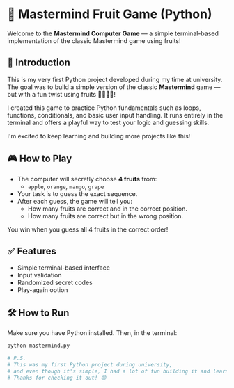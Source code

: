 # 🍇 Mastermind Fruit Game (Python)

Welcome to the **Mastermind Computer Game** — a simple terminal-based implementation of the classic Mastermind game using fruits!

## 📘 Introduction

This is my very first Python project developed during my time at university. The goal was to build a simple version of the classic **Mastermind** game — but with a fun twist using fruits 🍎🍊🥭🍇!

I created this game to practice Python fundamentals such as loops, functions, conditionals, and basic user input handling. It runs entirely in the terminal and offers a playful way to test your logic and guessing skills.

I'm excited to keep learning and building more projects like this!

## 🎮 How to Play

- The computer will secretly choose **4 fruits** from:
  - `apple`, `orange`, `mango`, `grape`
- Your task is to guess the exact sequence.
- After each guess, the game will tell you:
  - How many fruits are correct and in the correct position.
  - How many fruits are correct but in the wrong position.

You win when you guess all 4 fruits in the correct order!

## ✅ Features

- Simple terminal-based interface
- Input validation
- Randomized secret codes
- Play-again option

## 🛠️ How to Run

Make sure you have Python installed. Then, in the terminal:

```bash
python mastermind.py

# P.S.
# This was my first Python project during university,
# and even though it's simple, I had a lot of fun building it and learning along the way.
# Thanks for checking it out! 😊

